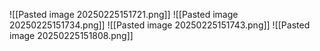![[Pasted image 20250225151721.png]]
![[Pasted image 20250225151734.png]]
![[Pasted image 20250225151743.png]]
![[Pasted image 20250225151808.png]]
